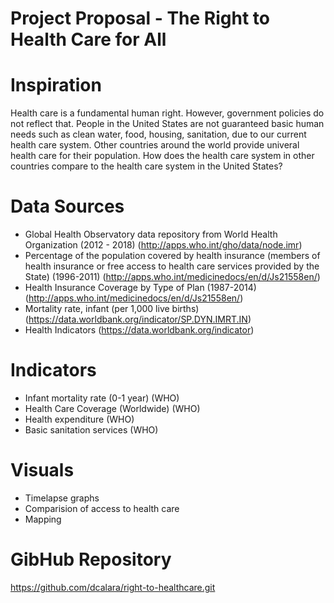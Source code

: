 # Project Proposal - The Right to Health Care for All

# Inspiration
  Health care is a fundamental human right. However, government policies do not reflect that. People in the United States are not guaranteed basic human needs such as clean water, food, housing, sanitation, due to our current health care system. Other countries around the world provide univeral health care for their population. How does the health care system in other countries compare to the health care system in the United States? 

# Data Sources
- Global Health Observatory data repository from World Health Organization (2012 - 2018)
  (http://apps.who.int/gho/data/node.imr)
- Percentage of the population covered by health insurance (members of health insurance or free access to health care services provided by the State) (1996-2011)
  (http://apps.who.int/medicinedocs/en/d/Js21558en/)
- Health Insurance Coverage by Type of Plan (1987-2014)
  (http://apps.who.int/medicinedocs/en/d/Js21558en/)
- Mortality rate, infant (per 1,000 live births)
  (https://data.worldbank.org/indicator/SP.DYN.IMRT.IN)
- Health Indicators 
  (https://data.worldbank.org/indicator)

# Indicators
- Infant mortality rate (0-1 year) (WHO)
- Health Care Coverage (Worldwide) (WHO)
- Health expenditure (WHO)
- Basic sanitation services (WHO)

# Visuals
 - Timelapse graphs
 - Comparision of access to health care
 - Mapping
 
# GibHub Repository
https://github.com/dcalara/right-to-healthcare.git
